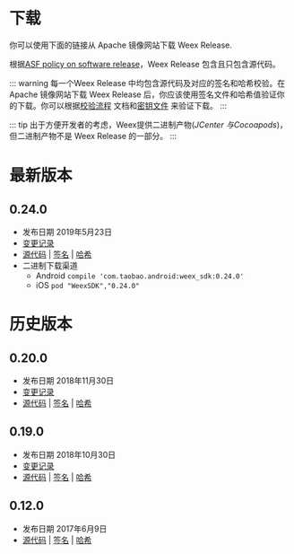 # 下载
你可以使用下面的链接从 Apache 镜像网站下载 Weex Release.

根据[ASF policy on software release](http://www.apache.org/legal/release-policy.html#compiled-packages)，Weex Release 包含且只包含源代码。

::: warning
每一个Weex Release 中均包含源代码及对应的签名和哈希校验。在 Apache 镜像网站下载 Weex Release 后，你应该使用签名文件和哈希值验证你的下载。你可以根据[校验流程](https://www.apache.org/dyn/closer.cgi#verify) 文档和[密钥文件](https://dist.apache.org/repos/dist/dev/incubator/weex/KEYS) 来验证下载。
:::

::: tip
出于方便开发者的考虑，Weex提供二进制产物(*JCenter 与Cocoapods*)，但二进制产物不是 Weex Release 的一部分。
:::

# 最新版本
## 0.24.0
* 发布日期 2019年5月23日
* [变更记录](https://github.com/apache/incubator-weex/releases/tag/0.24.0)
* [源代码](https://www.apache.org/dyn/closer.cgi?filename=incubator/weex/0.24.0/apache-weex-incubating-0.24.0-src.tar.gz&action=download) | [签名](https://www.apache.org/dist/incubator/weex/0.24.0/apache-weex-incubating-0.24.0-src.tar.gz.asc) | [哈希](https://dist.apache.org/repos/dist/release/incubator/weex/0.24.0/apache-weex-incubating-0.24.0-src.tar.gz.sha512)
* 二进制下载渠道
    * Android 
        `compile 'com.taobao.android:weex_sdk:0.24.0'`
    * iOS 
        `pod "WeexSDK","0.24.0"`

# 历史版本
## 0.20.0 
* 发布日期 2018年11月30日
* [变更记录](https://github.com/apache/incubator-weex/releases/tag/0.20.0)
* [源代码](https://archive.apache.org/dist/incubator/weex/0.20.0/apache-weex-incubating-0.20.0-src.tar.gz) | [签名](https://archive.apache.org/dist/incubator/weex/0.20.0/apache-weex-incubating-0.20.0-src.tar.gz.asc) | [哈希](https://archive.apache.org/dist/incubator/weex/0.20.0/apache-weex-incubating-0.20.0-src.tar.gz.sha512)

## 0.19.0
* 发布日期 2018年10月30日
* [变更记录](https://github.com/apache/incubator-weex/releases/tag/0.19.0)
* [源代码](https://archive.apache.org/dist/incubator/weex/0.19.0/apache-weex-incubating-0.19.0-src.tar.gz) | [签名](https://archive.apache.org/dist/incubator/weex/0.19.0/apache-weex-incubating-0.19.0-src.tar.gz.asc) | [哈希](https://archive.apache.org/dist/incubator/weex/0.19.0/apache-weex-incubating-0.19.0-src.tar.gz.sha512)

## 0.12.0
* 发布日期 2017年6月9日
* [源代码](https://archive.apache.org/dist/incubator/weex/0.12.0-incubating/apache-weex-incubating-0.12.0-src.tar.gz) | [签名](https://archive.apache.org/dist/incubator/weex/0.12.0-incubating/apache-weex-incubating-0.12.0-src.tar.gz.asc) | [哈希](https://archive.apache.org/dist/incubator/weex/0.12.0-incubating/apache-weex-incubating-0.12.0-src.tar.gz.sha)